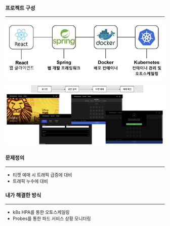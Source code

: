 
### 프로젝트 구성

---
![structure](./structure.png)

![flowchart](./flowchart.png)


### 문제정의

---

- 티켓 예매 시 트래픽 급증에 대비
- 트래픽 누수에 대비

### 내가 해결한 방식

---

- k8s HPA를 통한 오토스케일링
- Probes를 통한 파드 서비스 상황 모니터링
